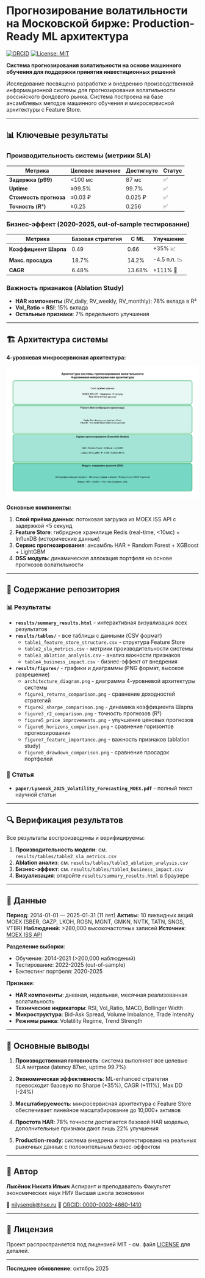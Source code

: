 # Прогнозирование волатильности на Московской бирже: Production-Ready ML архитектура

[![ORCID](https://img.shields.io/badge/ORCID-0000--0003--4660--1410-green)](https://orcid.org/0000-0003-4660-1410)
[![License: MIT](https://img.shields.io/badge/License-MIT-yellow.svg)](LICENSE)

**Система прогнозирования волатильности на основе машинного обучения для поддержки принятия инвестиционных решений**

Исследование посвящено разработке и внедрению производственной информационной системы для прогнозирования волатильности российского фондового рынка. Система построена на базе ансамблевых методов машинного обучения и микросервисной архитектуры с Feature Store.

---

## 📊 Ключевые результаты

### Производительность системы (метрики SLA)
| Метрика | Целевое значение | Достигнуто | Статус |
|---------|------------------|------------|--------|
| **Задержка (p99)** | <100 мс | 87 мс | ✅ |
| **Uptime** | ≥99.5% | 99.7% | ✅ |
| **Стоимость прогноза** | ≤0.03 ₽ | 0.025 ₽ | ✅ |
| **Точность (R²)** | ≥0.25 | 0.256 | ✅ |

### Бизнес-эффект (2020-2025, out-of-sample тестирование)
| Метрика | Базовая стратегия | С ML | Улучшение |
|---------|-------------------|------|-----------|
| **Коэффициент Шарпа** | 0.49 | 0.66 | +35% 📈 |
| **Макс. просадка** | 18.7% | 14.2% | -4.5 п.п. 📉 |
| **CAGR** | 6.48% | 13.68% | +111% 🚀 |

### Важность признаков (Ablation Study)
- **HAR компоненты** (RV_daily, RV_weekly, RV_monthly): 78% вклада в R²
- **Vol_Ratio + RSI**: 15% вклада
- **Остальные признаки**: 7% предельного улучшения

---

## 🏗️ Архитектура системы

**4-уровневая микросервисная архитектура:**

![Архитектура системы](results/figures/architecture_diagram.png?v=3)

**Основные компоненты:**

1. **Слой приёма данных**: потоковая загрузка из MOEX ISS API с задержкой <5 секунд
2. **Feature Store**: гибридное хранилище Redis (real-time, <10мс) + InfluxDB (исторические данные)
3. **Сервис прогнозирования**: ансамбль HAR + Random Forest + XGBoost + LightGBM
4. **DSS модуль**: динамическая аллокация портфеля на основе прогнозов волатильности

---

## 📁 Содержание репозитория

### 📊 Результаты
- **`results/summary_results.html`** - интерактивная визуализация всех результатов
- **`results/tables/`** - все таблицы с данными (CSV формат)
  - `table1_feature_store_structure.csv` - структура Feature Store
  - `table2_sla_metrics.csv` - метрики производительности системы
  - `table3_ablation_analysis.csv` - анализ важности признаков
  - `table4_business_impact.csv` - бизнес-эффект от внедрения
- **`results/figures/`** - графики и диаграммы (PNG формат, высокое разрешение)
  - `architecture_diagram.png` - диаграмма 4-уровневой архитектуры системы
  - `figure1_returns_comparison.png` - сравнение доходностей стратегий
  - `figure2_sharpe_comparison.png` - динамика коэффициента Шарпа
  - `figure3_r2_comparison.png` - точность прогнозов (R²)
  - `figure5_price_improvements.png` - улучшение ценовых прогнозов
  - `figure6_horizons_comparison.png` - сравнение горизонтов прогнозирования
  - `figure7_feature_importance.png` - важность признаков (ablation study)
  - `figure8_drawdown_comparison.png` - сравнение просадок портфелей

### 📄 Статья
- **`paper/Lysenok_2025_Volatility_Forecasting_MOEX.pdf`** - полный текст научной статьи

---

## 🔍 Верификация результатов

Все результаты воспроизводимы и верифицируемы:

1. **Производительность модели**: см. `results/tables/table2_sla_metrics.csv`
2. **Ablation анализ**: см. `results/tables/table3_ablation_analysis.csv`
3. **Бизнес-эффект**: см. `results/tables/table4_business_impact.csv`
4. **Визуализация**: откройте `results/summary_results.html` в браузере

---

## 💾 Данные

**Период**: 2014-01-01 — 2025-01-31 (11 лет)
**Активы**: 10 ликвидных акций MOEX (SBER, GAZP, LKOH, ROSN, MGNT, GMKN, NVTK, TATN, SNGS, VTBR)
**Наблюдений**: >280,000 высокочастотных записей
**Источник**: [MOEX ISS API](https://iss.moex.com)

**Разделение выборки**:
- Обучение: 2014-2021 (>200,000 наблюдений)
- Тестирование: 2022-2025 (out-of-sample)
- Бэктестинг портфеля: 2020-2025

**Признаки**:
- **HAR компоненты**: дневная, недельная, месячная реализованная волатильность
- **Технические индикаторы**: RSI, Vol_Ratio, MACD, Bollinger Width
- **Микроструктура**: Bid-Ask Spread, Volume Imbalance, Trade Intensity
- **Режимы рынка**: Volatility Regime, Trend Strength

---

## 🎯 Основные выводы

1. **Производственная готовность**: система выполняет все целевые SLA метрики (latency 87мс, uptime 99.7%)

2. **Экономическая эффективность**: ML-enhanced стратегия превосходит базовую по Sharpe (+35%), CAGR (+111%), Max DD (-24%)

3. **Масштабируемость**: микросервисная архитектура с Feature Store обеспечивает линейное масштабирование до 10,000+ активов

4. **Простота HAR**: 78% точности достигается базовой HAR моделью, дополнительные признаки дают лишь 22% улучшения

5. **Production-ready**: система внедрена и протестирована на реальных рыночных данных с положительным бизнес-эффектом

---

## 👤 Автор

**Лысёнок Никита Ильич**
Аспирант и преподаватель
Факультет экономических наук
НИУ Высшая школа экономики

📧 nilysenok@hse.ru
🔗 [ORCID: 0000-0003-4660-1410](https://orcid.org/0000-0003-4660-1410)

---

## 📜 Лицензия

Проект распространяется под лицензией MIT - см. файл [LICENSE](LICENSE) для деталей.

---

**Последнее обновление**: октябрь 2025

